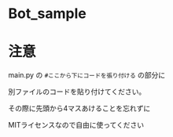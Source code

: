 # Bot_sample

# 注意
main.py の `#ここから下にコードを張り付ける` の部分に

別ファイルのコードを貼り付けてください。

その際に先頭から4マスあけることを忘れずに

MITライセンスなので自由に使ってください
